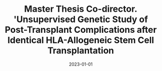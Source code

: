 ---
title: "Master Thesis Co-director. 'Unsupervised Genetic Study of Post-Transplant Complications after Identical HLA-Allogeneic Stem Cell Transplantation"
collection: teaching
type: "Course"
permalink: /teaching/TFM-clustering
venue:  "Universidad Carlos III de Madrid, MASTER IN APPLIED ARTIFICIAL INTELLIGENCE"
date: 2023-01-01
location: "Campus Puerta de Toledo, Madrid, Spain"
---